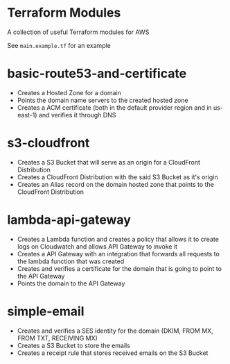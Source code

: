# Terraform Modules

A collection of useful Terraform modules for AWS

See `main.example.tf` for an example

# basic-route53-and-certificate
- Creates a Hosted Zone for a domain
- Points the domain name servers to the created hosted zone
- Creates a ACM certificate (both in the default provider region and in us-east-1) and verifies it through DNS

# s3-cloudfront
- Creates a S3 Bucket that will serve as an origin for a CloudFront Distribution
- Creates a CloudFront Distribution with the said S3 Bucket as it's origin
- Creates an Alias record on the domain hosted zone that points to the CloudFront Distribution

# lambda-api-gateway
- Creates a Lambda function and creates a policy that allows it to create logs on Cloudwatch and allows API Gateway to invoke it
- Creates a API Gateway with an integration that forwards all requests to the lambda function that was created
- Creates and verifies a certificate for the domain that is going to point to the API Gateway
- Points the domain to the API Gateway

# simple-email
- Creates and verifies a SES identity for the domain (DKIM, FROM MX, FROM TXT, RECEIVING MX)
- Creates a S3 Bucket to store the emails
- Creates a receipt rule that stores received emails on the S3 Bucket